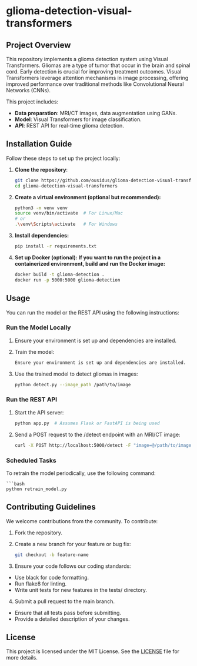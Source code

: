 # **glioma-detection-visual-transformers**

## **Project Overview**
This repository implements a glioma detection system using Visual Transformers. Gliomas are a type of tumor that occur in the brain and spinal cord. Early detection is crucial for improving treatment outcomes. Visual Transformers leverage attention mechanisms in image processing, offering improved performance over traditional methods like Convolutional Neural Networks (CNNs).

This project includes:
- **Data preparation**: MRI/CT images, data augmentation using GANs.
- **Model**: Visual Transformers for image classification.
- **API**: REST API for real-time glioma detection.

## **Installation Guide**
Follow these steps to set up the project locally:

1. **Clone the repository**:
   ```bash
   git clone https://github.com/ousidus/glioma-detection-visual-transformers.git
   cd glioma-detection-visual-transformers
2. **Create a virtual environment (optional but recommended):**

    ```bash
    python3 -m venv venv
    source venv/bin/activate  # For Linux/Mac
    # or
    .\venv\Scripts\activate   # For Windows

3. **Install dependencies:**
    ```bash
    pip install -r requirements.txt

4. **Set up Docker (optional): If you want to run the project in a containerized environment, build and run the Docker image:**

    ```bash
    docker build -t glioma-detection .
    docker run -p 5000:5000 glioma-detection

## Usage
You can run the model or the REST API using the following instructions:

### Run the Model Locally
1. Ensure your environment is set up and dependencies are installed.

2. Train the model:
    ```bash
    Ensure your environment is set up and dependencies are installed.
3. Use the trained model to detect gliomas in images:
    ```bash
    python detect.py --image_path /path/to/image

### Run the REST API
1. Start the API server:
    ```bash
    python app.py  # Assumes Flask or FastAPI is being used
2. Send a POST request to the /detect endpoint with an MRI/CT image:

    ```bash
    curl -X POST http://localhost:5000/detect -F "image=@/path/to/image"

### Scheduled Tasks
To retrain the model periodically, use the following command:

    ```bash
    python retrain_model.py

## Contributing Guidelines
We welcome contributions from the community. To contribute:

1. Fork the repository.

2. Create a new branch for your feature or bug fix:
    ```bash
    git checkout -b feature-name

3. Ensure your code follows our coding standards:

* Use black for code formatting.
* Run flake8 for linting.
* Write unit tests for new features in the tests/ directory.

4. Submit a pull request to the main branch.

* Ensure that all tests pass before submitting.
* Provide a detailed description of your changes.

## License
This project is licensed under the MIT License. See the [LICENSE](./LICENSE) file for more details.

